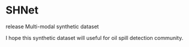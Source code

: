 # SHNet
release Multi-modal synthetic dataset


I hope this synthetic dataset will useful for oil spill detection community.
